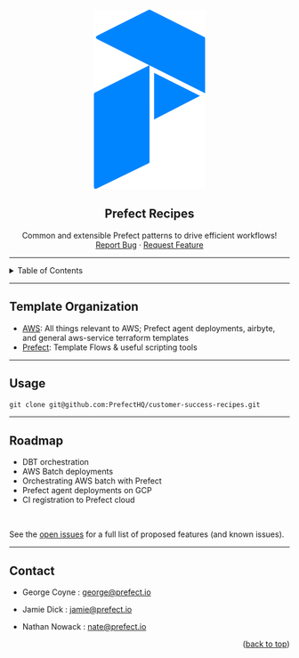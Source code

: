 <div id="top"></div>

<!-- PROJECT LOGO -->
<br />
<div align="center">
  <a href="https://github.com/PrefectHQ/customer-success-recipes">
    <img src="imgs/prefect_logo.png" alt="Logo" width="200">
  </a>

<h2 align="center">Prefect Recipes</h2>

  <p align="center">
    Common and extensible Prefect patterns to drive efficient workflows! 
    <!-- <br />
    <a href="??"><strong>Explore prod use-cases »</strong></a>
    <br /> -->
    <br />
    <a href="https://github.com/PrefectHQ/customer-success-recipes/issues">Report Bug</a>
    ·
    <a href="https://github.com/PrefectHQ/customer-success-recipes/issues">Request Feature</a>
  </p>
</div>

<hr>

<!-- TABLE OF CONTENTS -->
<details>
  <summary>Table of Contents</summary>
  <ol>
    <li><a href="#recipes">Featured Recipes</a> </li>
    <li>
      <a href="#tools">Tools</a>
    </li>
    <li><a href="#usage">Usage</a></li>
    <li><a href="#roadmap">Roadmap</a></li>
    <li><a href="#contact">Contact</a></li>
  </ol>
</details>

<hr>

## Template Organization

- [AWS](aws/): All things relevant to AWS; Prefect agent deployments, airbyte, and general aws-service terraform templates
- [Prefect](prefect/): Template Flows & useful scripting tools

<hr>

<!-- USAGE EXAMPLES -->
## Usage

```console 
git clone git@github.com:PrefectHQ/customer-success-recipes.git
```

<hr>

## Roadmap

- DBT orchestration
- AWS Batch deployments 
- Orchestrating AWS batch with Prefect
- Prefect agent deployments on GCP
- CI registration to Prefect cloud

<br>

See the [open issues](https://github.com/PrefectHQ/customer-success-recipes/issues) for a full list of proposed features (and known issues).


<hr>

<!-- CONTACT -->
## Contact
- George Coyne : george@prefect.io

- Jamie Dick : jamie@prefect.io

- Nathan Nowack : nate@prefect.io

<p align="right">(<a href="#top">back to top</a>)</p>